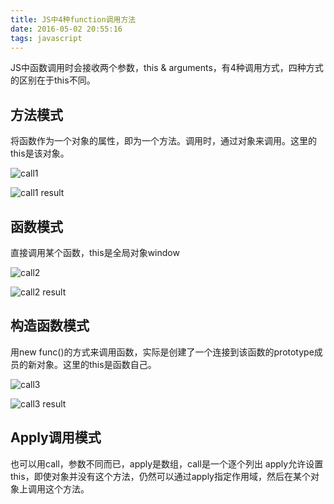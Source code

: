 ```yaml
---
title: JS中4种function调用方法
date: 2016-05-02 20:55:16
tags: javascript
---
```


JS中函数调用时会接收两个参数，this & arguments，有4种调用方式，四种方式的区别在于this不同。

## 方法模式
将函数作为一个对象的属性，即为一个方法。调用时，通过对象来调用。这里的this是该对象。

![call1](http://ww2.sinaimg.cn/large/59967359gw1f3hc778u1lj207g042aa2.jpg)

![call1 result](http://ww4.sinaimg.cn/large/59967359gw1f3hc7wbac6j204v01rq2u.jpg)

## 函数模式
直接调用某个函数，this是全局对象window

![call2](http://ww2.sinaimg.cn/large/59967359gw1f3hcak6o62j2088049q30.jpg)

![call2 result](http://ww3.sinaimg.cn/large/59967359gw1f3hcbpxgjrj20840443z5.jpg)

## 构造函数模式
用new func()的方式来调用函数，实际是创建了一个连接到该函数的prototype成员的新对象。这里的this是函数自己。

![call3](http://ww2.sinaimg.cn/large/59967359gw1f3hccz50sqj208v05174i.jpg)

![call3 result](http://ww2.sinaimg.cn/large/59967359gw1f3hcdj050zj207h02hjrg.jpg)

## Apply调用模式
也可以用call，参数不同而已，apply是数组，call是一个逐个列出
apply允许设置this，即使对象并没有这个方法，仍然可以通过apply指定作用域，然后在某个对象上调用这个方法。
